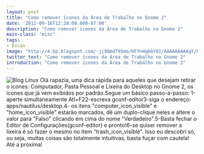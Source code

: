 ```yaml
---
layout: post
title: "Como remover ícones da Área de Trabalho no Gnome 2"
date: '2012-09-16T12:28:00.000-07:00'
description: "Como remover ícones da Área de Trabalho no Gnome 2"
main-class: 'misc'
tags:
- Dicas
image: "http://4.bp.blogspot.com/-jj9QmdT95mo/UFYnHq66Y8I/AAAAAAAAAgY/hdIGrhvZguA/s72-c/Captura_de_tela.png"
twitter_text: "Como remover ícones da Área de Trabalho no Gnome 2"
introduction: "Como remover ícones da Área de Trabalho no Gnome 2"
---
```

 
![Blog Linux](http://4.bp.blogspot.com/-jj9QmdT95mo/UFYnHq66Y8I/AAAAAAAAAgY/hdIGrhvZguA/s1600/Captura_de_tela.png "Blog Linux")
Olá rapazia, uma dica rápida para aqueles que desejam retirar o ícones: Computador, Pasta Pessoal e Lixeira do Desktop no Gnome 2, os ícones que já vem exibidos por padrão.Segue um básico passo-a-passo:
 1-aperte simultaneamente Atl+F22-escreva gconf-editor3-siga o endereço: apps/nautilus/desktop.4- os itens "computer_icon_visible" e "home_icon_visible" estarão marcados, dê um duplo-clique neles e altere o valor para "Falso" clicando em cima do nome "Verdadeiro".5-Basta fechar o Editor de Configurações(gconf-editor) e pronto!6-se quiser remover a lixeira é só fazer o mesmo no item "trash_icon_visible".
Isso eu descobri só, ou seja, muitas coisas são totalmente intuitivas, basta fuçar com cautela!
Até a próxima!
